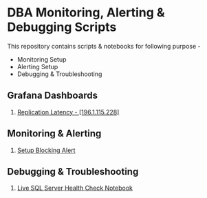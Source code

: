 # DBA Monitoring, Alerting & Debugging Scripts

This repository contains scripts & notebooks for following purpose -

- Monitoring Setup
- Alerting Setup
- Debugging & Troubleshooting

## Grafana Dashboards
1. [Replication Latency - [196.1.115.228]](https://internalstatus.angelbroking.com/grafana/d/S763Ersnk/replication-196-1-115-228?orgId=1&var-publisher=&var-publication=&var-subscription=&var-latency=&from=now-3h&to=now&refresh=5s)


## Monitoring & Alerting
1. [Setup Blocking Alert](Notebooks/Alerting/Alert-SdtBlocking.ipynb)

## Debugging & Troubleshooting
1. [Live SQL Server Health Check Notebook](Debugging/Health-Check.ipynb)
